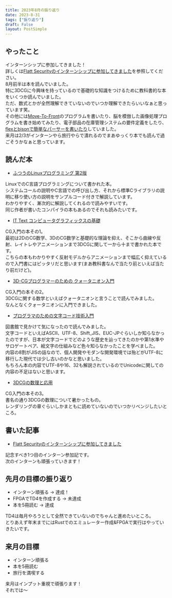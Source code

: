 ```yaml
---
title: 2023年8月の振り返り
date: 2023-8-31
tags: ["振り返り"]
draft: False
layout: PostSimple
---
```


## やったこと

インターンシップに参加してきました！  
詳しくは[Flatt Securityのインターンシップに参加してきました](https://yashikota.com/blog/internship-flatt)を参照してください。  
8月前半は本を読んでいました。  
特に3DCGに今興味を持っているので基礎的な知識をつけるために教科書的な本をいくつか読んでいました。  
ただ、数式とかが全然理解できていないのでいつか理解できたらいいなぁと思っています笑。  
その他には[Move-To-Front](https://github.com/yashikota/mtf)のプログラムを書いたり、脳を模倣した画像処理プログラムを書き始めてみたり、電子部品の在庫管理システムの要件定義をしたり、[flexとbisonで簡単なパーサーを書いたり](https://github.com/yashikota/flex-and-bison-book)していました。  
来月は2/3がインターンやら旅行やらで潰れるのでまあゆっくり本でも読んで過ごそうかなぁと思っています。  

## 読んだ本

- [ふつうのLinuxプログラミング 第2版](https://www.sbcr.jp/product/4797386479)

LinuxでのC言語プログラミングについて書かれた本。  
システムコールの説明やC言語での呼び出し方、それから標準Cライブラリの説明に移り使い方の説明をサンプルコード付きで解説しています。  
わかりやすく、漸次的に解説してくれるので読みやすいです。  
同じ作者が書いたコンパイラの本もあるのでそれも読みたいです。  

- [IT Text コンピュータグラフィックスの基礎](https://www.ohmsha.co.jp/book/9784274225574)

CG入門の本その1。  
最初は2DのCG数学、3DのCG数学と基礎的な理論を抑え、そこから曲線や反射、レイトレやアニメーションまで3DCGに関して一から十まで書かれた本です。  
こちらの本もわかりやすく反射モデルからアニメーションまで幅広く抑えているので入門書にはピッタリだと思います(まあ教科書なんで当たり前といえば当たり前だけど)。

- [3D-CGプログラマーのための クォータニオン入門](https://www.kohgakusha.co.jp/books/detail/978-4-7775-2222-4)

CG入門の本その2。  
3DCGに関する数学といえばクォータニオンと言うことで読んでみました。  
なんとなくクォータニオンに入門できました。  

- [プログラマのための文字コード技術入門](https://gihyo.jp/book/2019/978-4-297-10291-3)

図書館で見かけて気になったので読んでみました。  
文字コードといえばASCII、UTF-8、Shift_JIS、EUC-JPぐらいしか知らなかったのですが、日本が文字コードでどのような歴史を辿ってきたのかや第1水準やサロゲートペア、絵文字の仕組みなど色々知らなかったことを学べました。  
内容の8割がJISの話なので、個人開発やモダンな開発環境では殆どがUTF-8に移行した現代では少し古いのかなと思いました。  
もちろん本の内容でUTF-8や16、32も解説されているのでUnicodeに関しての内容の不足はないと思います。  

- [3DCGの数理と応用](https://www.coronasha.co.jp/np/isbn/9784339013719)

CG入門の本その3。  
書名の通り3DCGの数理について暑かったもの。  
レンダリングの章ぐらいしかまともに読めていないのでいつかリベンジしたいところ。  

## 書いた記事

- [Flatt Securityのインターンシップに参加してきました](https://yashikota.com/blog/internship-flatt)

記念すべき1つ目のインターン参加記です。  
次のインターンも頑張っていきます！  

## 先月の目標の振り返り

- インターン頑張る
    → 達成！
- FPGAでTD4を作成する
    → 未達成
- 本を5冊読む
    → 達成

TD4は毎月やろうとして全然できていないのでちゃんと進めたいところ。  
とりあえず年末までにはRustでのエミュレーター作成&FPGAで実行はやっていきたいです。  

## 来月の目標

- インターン頑張る
- 本を5冊読む
- 旅行を満喫する

来月はインプット重視で頑張ります！  
それでは～  
